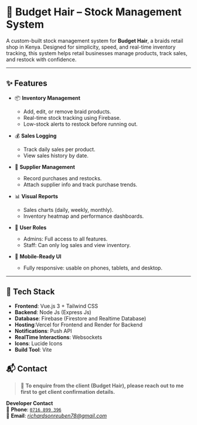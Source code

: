 # 🧾 Budget Hair – Stock Management System

A custom-built stock management system for **Budget Hair**, a braids retail shop in Kenya. Designed for simplicity, speed, and real-time inventory tracking, this system helps retail businesses manage products, track sales, and restock with confidence.

---

## ✨ Features

- 📦 **Inventory Management**
  - Add, edit, or remove braid products.
  - Real-time stock tracking using Firebase.
  - Low-stock alerts to restock before running out.

- 💰 **Sales Logging**
  - Track daily sales per product.
  - View sales history by date.

- 🧾 **Supplier Management**
  - Record purchases and restocks.
  - Attach supplier info and track purchase trends.

- 📊 **Visual Reports**
  - Sales charts (daily, weekly, monthly).
  - Inventory heatmap and performance dashboards.

- 👥 **User Roles**
  - Admins: Full access to all features.
  - Staff: Can only log sales and view inventory.

- 📱 **Mobile-Ready UI**
  - Fully responsive: usable on phones, tablets, and desktop.

---

## 🧰 Tech Stack

- **Frontend**: Vue.js 3 + Tailwind CSS
- **Backend**: Node Js (Express Js)
- **Database**: Firebase (Firestore and Realtime Database)
- **Hosting**:Vercel for Frontend and Render for Backend
- **Notifications**: Push API
- **RealTime Interactions**: Websockets
- **Icons**: Lucide Icons
- **Build Tool**: Vite

## 📬 Contact

> 💬 **To enquire from the client (Budget Hair), please reach out to me first to get client confirmation details.**

**Developer Contact**  
📱 **Phone**: [`0716 899 396`](tel:+254716899396)  
📧 **Email**: *richardsonreuben78@gmail.com*  

